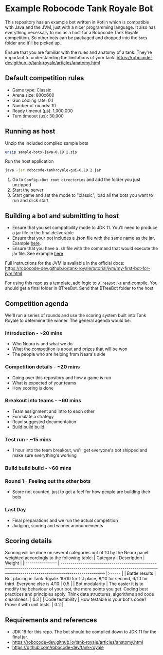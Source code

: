 # Example Robocode Tank Royale Bot
This repository has an example bot written in Kotlin which is compatible with Java and the JVM, just with a nicer programming language.
It also has everything necessary to run as a host for a Robocode Tank Royale competition. So other bots can be packaged and dropped into the `bots` folder and it'll be picked up.

Ensure that you are familiar with the rules and anatomy of a tank. They're important to understanding the limitations of your tank.
https://robocode-dev.github.io/tank-royale/articles/anatomy.html

## Default competition rules
- Game type: Classic
- Arena size: 800x600
- Gun cooling rate: 0.1
- Number of rounds: 10
- Ready timeout (μs): 1,000,000
- Turn timeout (μs): 30,000

## Running as host
Unzip the included compiled sample bots
```bash
unzip sample-bots-java-0.19.2.zip
```

Run the host application
```bash
java -jar robocode-tankroyale-gui-0.19.2.jar
```

1. Go to `Config->Bot root directories` and add the folder you just unzipped
2. Start the server
3. Start game and set the mode to "classic", load all the bots you want to run and click start


## Building a bot and submitting to host
- Ensure that you set compatibility mode to JDK 11. You'll need to produce a jar file in the final deliverable
- Ensure that your bot includes a .json file with the same name as the jar. Example [here](./src/main/kotlin/org/example/BTreeBot.json). 
- Ensure that you have a .sh file with the command that would execute the jar file. See example [here](./BTreeBot/BTreeBot.sh)

Full instructions for the JVM is available in the official docs: https://robocode-dev.github.io/tank-royale/tutorial/jvm/my-first-bot-for-jvm.html

For using this repo as a template, add logic to `BTreeBot.kt` and compile. You should get a final folder in BTreeBot. Send that BTreeBot folder to the host.

## Competition agenda 
We'll run a series of rounds and use the scoring system built into Tank Royale to determine the winner. The general agenda would be:

### Introduction - ~20 mins
- Who Neara is and what we do
- What the competition is about and prizes that will be won
- The people who are helping from Neara's side

### Competition details - ~20 mins
- Going over this repository and how a game is run
- What is expected of your teams
- How scoring is done

### Breakout into teams - ~60 mins
- Team assignment and intro to each other 
- Formulate a strategy
- Read suggested documentation
- Build build build

### Test run - ~15 mins
- 1 hour into the team breakout, we'll get everyone's bot shipped and make sure everything's working

### Build build build - ~60 mins

### Round 1 - Feeling out the other bots
- Score not counted, just to get a feel for how people are building their bots

### Last Day
- Final preparations and we run the actual competition
- Judging, scoring and winner announcements

## Scoring details
Scoring will be done on several categories out of 10 by the Neara panel weighted accordingly to the following table:
| Category         | Description                                                                                                                                                                        | Weight |
|:---------------- | ---------------------------------------------------------------------------------------------------------------------------------------------------------------------------------- |:------ |
| Battle results   | Bot placing in Tank Royale. 10/10 for 1st place, 8/10 for second, 6/10 for third. Everyone else is 4/10                                                                            | 0.5    |
| Bot modularity   | The easier it is to modify the behaviour of your bot, the more points you get. Coding best practices and principles apply. Think data structures, algorithms and code cleanliness. | 0.3    |
| Code testability | How testable is your bot's code? Prove it with unit tests.                                                                                                                         | 0.2    |


## Requirements and references
- JDK 18 for this repo. The bot should be compiled down to JDK 11 for the final jar.
- https://robocode-dev.github.io/tank-royale/articles/anatomy.html
- https://github.com/robocode-dev/tank-royale